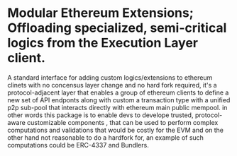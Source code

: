 # Modular Ethereum Extensions; Offloading specialized, semi-critical logics from the Execution Layer client.

A standard interface for adding custom logics/extensions to ethereum clinets with no concensus layer change and no hard fork required, 
it's a protocol-adjacent layer that enables a group of ethereum clients to define a new set of API endponts along with custom a transaction type with a unified p2p sub-pool that interacts directly with ethereum main public mempool.
in other words this package is to enable devs to develope trusted, protocol-aware customizable components , that can be used to perform complex computations and validations that would be costly for the EVM and on the other hand not reasonable to do a hardfork for, an example of such computations could be ERC-4337 and Bundlers.
